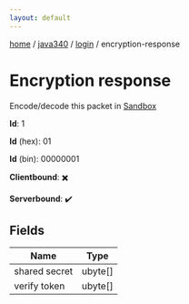 ```yaml
---
layout: default
---
```


[home](/)  /  [java340](/protocol/java340)  /  [login](/protocol/java340/login)  /  encryption-response

# Encryption response

Encode/decode this packet in [Sandbox](../../../sandbox/java340#login.encryption_response)

**Id**: 1

**Id** (hex): 01

**Id** (bin): 00000001

**Clientbound**: ✖️

**Serverbound**: ✔️

## Fields

Name | Type
---|---
shared secret | ubyte[]
verify token | ubyte[]
